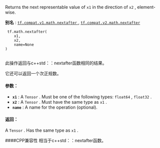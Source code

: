 Returns the next representable value of  `x1`  in the direction of  `x2` , element-wise.

**别名** : [ `tf.compat.v1.math.nextafter` ](/api_docs/python/tf/math/nextafter), [ `tf.compat.v2.math.nextafter` ](/api_docs/python/tf/math/nextafter)

```
 tf.math.nextafter(
    x1,
    x2,
    name=None
)
 
```

此操作返回与c++std：：nextafter函数相同的结果。

它还可以返回一个次正规数。

#### 参数：
- **`x1`** : A  `Tensor` . Must be one of the following types:  `float64` ,  `float32` .
- **`x2`** : A  `Tensor` . Must have the same type as  `x1` .
- **`name`** : A name for the operation (optional).


#### 返回：
A  `Tensor` . Has the same type as  `x1` .

####CPP兼容性
相当于c++std：：nextafter函数。

